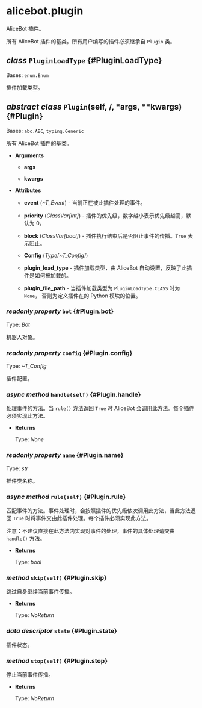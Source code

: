 # alicebot.plugin

AliceBot 插件。

所有 AliceBot 插件的基类。所有用户编写的插件必须继承自 `Plugin` 类。

## *class* `PluginLoadType` {#PluginLoadType}

Bases: `enum.Enum`

插件加载类型。

## *abstract class* `Plugin`(self, /, *args, **kwargs) {#Plugin}

Bases: `abc.ABC`, `typing.Generic`

所有 AliceBot 插件的基类。

- **Arguments**

  - **args**

  - **kwargs**

- **Attributes**

  - **event** (*~T_Event*) - 当前正在被此插件处理的事件。

  - **priority** (*ClassVar[int]*) - 插件的优先级，数字越小表示优先级越高，默认为 0。

  - **block** (*ClassVar[bool]*) - 插件执行结束后是否阻止事件的传播。`True` 表示阻止。

  - **Config** (*Type[~T_Config]*)

  - **__plugin_load_type__** - 插件加载类型，由 AliceBot 自动设置，反映了此插件是如何被加载的。

  - **__plugin_file_path__** - 当插件加载类型为 `PluginLoadType.CLASS` 时为 `None`，
  否则为定义插件在的 Python 模块的位置。

### *readonly property* `bot` {#Plugin.bot}

Type: *Bot*

机器人对象。

### *readonly property* `config` {#Plugin.config}

Type: *~T_Config*

插件配置。

### *async method* `handle(self)` {#Plugin.handle}

处理事件的方法。当 `rule()` 方法返回 `True` 时 AliceBot 会调用此方法。每个插件必须实现此方法。

- **Returns**

  Type: *None*

### *readonly property* `name` {#Plugin.name}

Type: *str*

插件类名称。

### *async method* `rule(self)` {#Plugin.rule}

匹配事件的方法。事件处理时，会按照插件的优先级依次调用此方法，当此方法返回 `True` 时将事件交由此插件处理。每个插件必须实现此方法。

注意：不建议直接在此方法内实现对事件的处理，事件的具体处理请交由 `handle()` 方法。

- **Returns**

  Type: *bool*

### *method* `skip(self)` {#Plugin.skip}

跳过自身继续当前事件传播。

- **Returns**

  Type: *NoReturn*

### *data descriptor* `state` {#Plugin.state}

插件状态。

### *method* `stop(self)` {#Plugin.stop}

停止当前事件传播。

- **Returns**

  Type: *NoReturn*